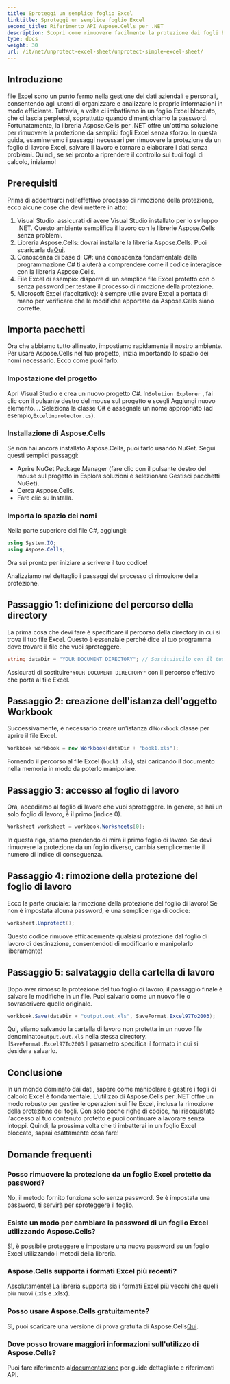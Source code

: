 ```yaml
---
title: Sproteggi un semplice foglio Excel
linktitle: Sproteggi un semplice foglio Excel
second_title: Riferimento API Aspose.Cells per .NET
description: Scopri come rimuovere facilmente la protezione dai fogli Excel usando Aspose.Cells per .NET con questa guida passo-passo. Riprendi l'accesso ai tuoi dati in un attimo.
type: docs
weight: 30
url: /it/net/unprotect-excel-sheet/unprotect-simple-excel-sheet/
---
```

## Introduzione

file Excel sono un punto fermo nella gestione dei dati aziendali e personali, consentendo agli utenti di organizzare e analizzare le proprie informazioni in modo efficiente. Tuttavia, a volte ci imbattiamo in un foglio Excel bloccato, che ci lascia perplessi, soprattutto quando dimentichiamo la password. Fortunatamente, la libreria Aspose.Cells per .NET offre un'ottima soluzione per rimuovere la protezione da semplici fogli Excel senza sforzo. In questa guida, esamineremo i passaggi necessari per rimuovere la protezione da un foglio di lavoro Excel, salvare il lavoro e tornare a elaborare i dati senza problemi. Quindi, se sei pronto a riprendere il controllo sui tuoi fogli di calcolo, iniziamo!

## Prerequisiti

Prima di addentrarci nell'effettivo processo di rimozione della protezione, ecco alcune cose che devi mettere in atto:

1. Visual Studio: assicurati di avere Visual Studio installato per lo sviluppo .NET. Questo ambiente semplifica il lavoro con le librerie Aspose.Cells senza problemi.
2.  Libreria Aspose.Cells: dovrai installare la libreria Aspose.Cells. Puoi scaricarla da[Qui](https://releases.aspose.com/cells/net/).
3. Conoscenza di base di C#: una conoscenza fondamentale della programmazione C# ti aiuterà a comprendere come il codice interagisce con la libreria Aspose.Cells.
4. File Excel di esempio: disporre di un semplice file Excel protetto con o senza password per testare il processo di rimozione della protezione.
5. Microsoft Excel (facoltativo): è sempre utile avere Excel a portata di mano per verificare che le modifiche apportate da Aspose.Cells siano corrette.

## Importa pacchetti

Ora che abbiamo tutto allineato, impostiamo rapidamente il nostro ambiente. Per usare Aspose.Cells nel tuo progetto, inizia importando lo spazio dei nomi necessario. Ecco come puoi farlo:

### Impostazione del progetto

 Apri Visual Studio e crea un nuovo progetto C#. In`Solution Explorer` , fai clic con il pulsante destro del mouse sul progetto e scegli Aggiungi nuovo elemento.... Seleziona la classe C# e assegnale un nome appropriato (ad esempio,`ExcelUnprotector.cs`).

### Installazione di Aspose.Cells

Se non hai ancora installato Aspose.Cells, puoi farlo usando NuGet. Segui questi semplici passaggi:

- Aprire NuGet Package Manager (fare clic con il pulsante destro del mouse sul progetto in Esplora soluzioni e selezionare Gestisci pacchetti NuGet).
- Cerca Aspose.Cells.
- Fare clic su Installa.

### Importa lo spazio dei nomi

Nella parte superiore del file C#, aggiungi:

```csharp
using System.IO;
using Aspose.Cells;
```

Ora sei pronto per iniziare a scrivere il tuo codice!

Analizziamo nel dettaglio i passaggi del processo di rimozione della protezione.

## Passaggio 1: definizione del percorso della directory

La prima cosa che devi fare è specificare il percorso della directory in cui si trova il tuo file Excel. Questo è essenziale perché dice al tuo programma dove trovare il file che vuoi sproteggere.

```csharp
string dataDir = "YOUR DOCUMENT DIRECTORY"; // Sostituiscilo con il tuo percorso effettivo
```

 Assicurati di sostituire`"YOUR DOCUMENT DIRECTORY"` con il percorso effettivo che porta al file Excel.

## Passaggio 2: creazione dell'istanza dell'oggetto Workbook

 Successivamente, è necessario creare un'istanza di`Workbook` classe per aprire il file Excel.

```csharp
Workbook workbook = new Workbook(dataDir + "book1.xls");
```

Fornendo il percorso al file Excel (`book1.xls`), stai caricando il documento nella memoria in modo da poterlo manipolare.

## Passaggio 3: accesso al foglio di lavoro

Ora, accediamo al foglio di lavoro che vuoi sproteggere. In genere, se hai un solo foglio di lavoro, è il primo (indice 0).

```csharp
Worksheet worksheet = workbook.Worksheets[0];
```

In questa riga, stiamo prendendo di mira il primo foglio di lavoro. Se devi rimuovere la protezione da un foglio diverso, cambia semplicemente il numero di indice di conseguenza.

## Passaggio 4: rimozione della protezione del foglio di lavoro

Ecco la parte cruciale: la rimozione della protezione del foglio di lavoro! Se non è impostata alcuna password, è una semplice riga di codice:

```csharp
worksheet.Unprotect();
```

Questo codice rimuove efficacemente qualsiasi protezione dal foglio di lavoro di destinazione, consentendoti di modificarlo e manipolarlo liberamente!

## Passaggio 5: salvataggio della cartella di lavoro

Dopo aver rimosso la protezione del tuo foglio di lavoro, il passaggio finale è salvare le modifiche in un file. Puoi salvarlo come un nuovo file o sovrascrivere quello originale.

```csharp
workbook.Save(dataDir + "output.out.xls", SaveFormat.Excel97To2003);
```

 Qui, stiamo salvando la cartella di lavoro non protetta in un nuovo file denominato`output.out.xls` nella stessa directory. Il`SaveFormat.Excel97To2003` Il parametro specifica il formato in cui si desidera salvarlo.

## Conclusione

In un mondo dominato dai dati, sapere come manipolare e gestire i fogli di calcolo Excel è fondamentale. L'utilizzo di Aspose.Cells per .NET offre un modo robusto per gestire le operazioni sui file Excel, inclusa la rimozione della protezione dei fogli. Con solo poche righe di codice, hai riacquistato l'accesso al tuo contenuto protetto e puoi continuare a lavorare senza intoppi. Quindi, la prossima volta che ti imbatterai in un foglio Excel bloccato, saprai esattamente cosa fare!

## Domande frequenti

### Posso rimuovere la protezione da un foglio Excel protetto da password?
No, il metodo fornito funziona solo senza password. Se è impostata una password, ti servirà per sproteggere il foglio.

### Esiste un modo per cambiare la password di un foglio Excel utilizzando Aspose.Cells?
Sì, è possibile proteggere e impostare una nuova password su un foglio Excel utilizzando i metodi della libreria.

### Aspose.Cells supporta i formati Excel più recenti?
Assolutamente! La libreria supporta sia i formati Excel più vecchi che quelli più nuovi (.xls e .xlsx).

### Posso usare Aspose.Cells gratuitamente?
 Sì, puoi scaricare una versione di prova gratuita di Aspose.Cells[Qui](https://releases.aspose.com/).

### Dove posso trovare maggiori informazioni sull'utilizzo di Aspose.Cells?
 Puoi fare riferimento al[documentazione](https://reference.aspose.com/cells/net/) per guide dettagliate e riferimenti API.